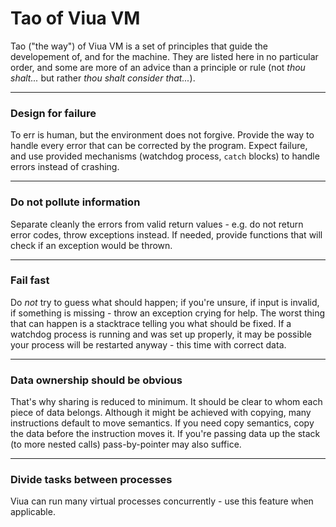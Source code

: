 # Tao of Viua VM

Tao ("the way") of Viua VM is a set of principles that
guide the developement of, and for the machine.
They are listed here in no particular order, and
some are more of an advice than a principle or rule (not *thou shalt...* but
rather *thou shalt consider that...*).

----

### Design for failure

To err is human, but the environment does not forgive.
Provide the way to handle every error that can be corrected by the program.
Expect failure, and use provided mechanisms (watchdog process, `catch` blocks) to handle errors
instead of crashing.

----

### Do not pollute information

Separate cleanly the errors from valid return values - e.g. do not return
error codes, throw exceptions instead.
If needed, provide functions that will check if an exception would be thrown.

----

### Fail fast

Do *not* try to guess what should happen; if you're unsure, if input is invalid, if
something is missing - throw an exception crying for help.
The worst thing that can happen is a stacktrace telling you what should be fixed.
If a watchdog process is running and was set up properly, it may be possible your
process will be restarted anyway - this time with correct data.

----

### Data ownership should be obvious

That's why sharing is reduced to minimum.
It should be clear to whom each piece of data belongs.
Although it might be achieved with copying, many instructions default to move semantics.
If you need copy semantics, copy the data before the instruction moves it.
If you're passing data up the stack (to more nested calls) pass-by-pointer may also suffice.

----

### Divide tasks between processes

Viua can run many virtual processes concurrently - use this feature when applicable.
